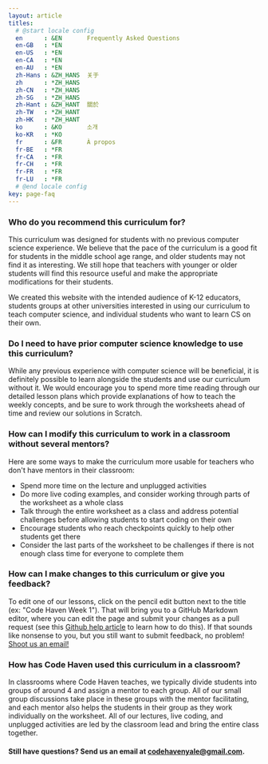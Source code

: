 ```yaml
---
layout: article
titles:
  # @start locale config
  en      : &EN       Frequently Asked Questions
  en-GB   : *EN
  en-US   : *EN
  en-CA   : *EN
  en-AU   : *EN
  zh-Hans : &ZH_HANS  关于
  zh      : *ZH_HANS
  zh-CN   : *ZH_HANS
  zh-SG   : *ZH_HANS
  zh-Hant : &ZH_HANT  關於
  zh-TW   : *ZH_HANT
  zh-HK   : *ZH_HANT
  ko      : &KO       소개
  ko-KR   : *KO
  fr      : &FR       À propos
  fr-BE   : *FR
  fr-CA   : *FR
  fr-CH   : *FR
  fr-FR   : *FR
  fr-LU   : *FR
  # @end locale config
key: page-faq
---
```


### Who do you recommend this curriculum for?

This curriculum was designed for students with no previous computer science experience. We believe that the pace of the curriculum is a good fit for students in the middle school age range, and older students may not find it as interesting. We still hope that teachers with younger or older students will find this resource useful and make the appropriate modifications for their students.

We created this website with the intended audience of K-12 educators, students groups at other universities interested in using our curriculum to teach computer science, and individual students who want to learn CS on their own.

### Do I need to have prior computer science knowledge to use this curriculum?

While any previous experience with computer science will be beneficial, it is definitely possible to learn alongside the students and use our curriculum without it. We would encourage you to spend more time reading through our detailed lesson plans which provide explanations of how to teach the weekly concepts, and be sure to work through the worksheets ahead of time and review our solutions in Scratch.

### How can I modify this curriculum to work in a classroom without several mentors?

Here are some ways to make the curriculum more usable for teachers who don't have mentors in their classroom:
- Spend more time on the lecture and unplugged activities
- Do more live coding examples, and consider working through parts of the worksheet as a whole class
- Talk through the entire worksheet as a class and address potential challenges before allowing students to start coding on their own
- Encourage students who reach checkpoints quickly to help other students get there
- Consider the last parts of the worksheet to be challenges if there is not enough class time for everyone to complete them 

### How can I make changes to this curriculum or give you feedback?

To edit one of our lessons, click on the pencil edit button next to the title (ex: "Code Haven Week 1"). That will bring you to a GitHub Markdown editor, where you can edit the page and submit your changes as a pull request (see this [Github help article](https://help.github.com/en/github/managing-files-in-a-repository/editing-files-in-another-users-repository) to learn how to do this). 
If that sounds like nonsense to you, but you still want to submit feedback, no problem! [Shoot us an email!](mailto:codehavenyale@gmail.com)

### How has Code Haven used this curriculum in a classroom?

In classrooms where Code Haven teaches, we typically divide students into groups of around 4 and assign a mentor to each group. All of our small group discussions take place in these groups with the mentor facilitating, and each mentor also helps the students in their group as they work individually on the worksheet. All of our lectures, live coding, and unplugged activities are led by the classroom lead and bring the entire class together.

#### Still have questions? Send us an email at [codehavenyale@gmail.com](mailto:codehavenyale@gmail.com).

<!-- 
![TeXt Theme](https://raw.githubusercontent.com/kitian616/jekyll-TeXt-theme/master/screenshots/TeXt-home.jpg)

TeXt is a super customizable Jekyll theme for personal site, team site, blog, project, documentation, etc. Similar to iOS 11 style, it has large and prominent titles, round buttons and cards.

```javascript
(() => console.log('Hello, World!'))();
```

## Features

- Responsive
- Semantic HTML
- Skins
- Highlight Theme
- Internationalization
- Search
- Table of contents
- Authors
- Additional styles (alert, tag, image, icon, button, grid, etc)
- Extensions (audios, videos, slides, demos)
- Markdown enhancements ([MathJax](https://www.mathjax.org/), [mermaid](https://mermaidjs.github.io/), [chartjs](http://www.chartjs.org/))
- Sharing ([AddToAny](https://www.addtoany.com/), [AddThis](https://www.addthis.com/))
- Comments ([Disqus](https://disqus.com/), [Gitalk](https://gitalk.github.io/), [Valine](https://valine.js.org/en/))
- Pageview ([LeanCloud](https://leancloud.cn/))
- Analytics ([Google Analytics](https://analytics.google.com/analytics/web/))
- RSS ([jekyll-feed](https://github.com/jekyll/jekyll-feed))

## Skins

TeXt has 6 built-in skins, you can also set up your own skin.

| `default` | `dark` | `forest` |
| --- |  --- | --- |
| ![Default](https://raw.githubusercontent.com/kitian616/jekyll-TeXt-theme/master/screenshots/skins_default.jpg) | ![Dark](https://raw.githubusercontent.com/kitian616/jekyll-TeXt-theme/master/screenshots/skins_dark.jpg) | ![Forest](https://raw.githubusercontent.com/kitian616/jekyll-TeXt-theme/master/screenshots/skins_forest.jpg) |

| `ocean` | `chocolate` | `orange` |
| --- |  --- | --- |
| ![Ocean](https://raw.githubusercontent.com/kitian616/jekyll-TeXt-theme/master/screenshots/skins_ocean.jpg) | ![Chocolate](https://raw.githubusercontent.com/kitian616/jekyll-TeXt-theme/master/screenshots/skins_chocolate.jpg) | ![Orange](https://raw.githubusercontent.com/kitian616/jekyll-TeXt-theme/master/screenshots/skins_orange.jpg) |

### Highlight Theme

TeXt use [Tomorrow](https://github.com/chriskempson/tomorrow-theme) as the highlight theme.

| `tomorrow` | `tomorrow-night` | `tomorrow-night-eighties` | `tomorrow-night-blue` | `tomorrow-night-bright` |
| --- |  --- | --- | --- |  --- |
| ![Tomorrow](https://raw.githubusercontent.com/kitian616/jekyll-TeXt-theme/master/screenshots/highlight_tomorrow.png) | ![Tomorrow Night](https://raw.githubusercontent.com/kitian616/jekyll-TeXt-theme/master/screenshots/highlight_tomorrow-night.png) | ![Tomorrow Night Eighties](https://raw.githubusercontent.com/kitian616/jekyll-TeXt-theme/master/screenshots/highlight_tomorrow-night-eighties.png) | ![Tomorrow Night Blue](https://raw.githubusercontent.com/kitian616/jekyll-TeXt-theme/master/screenshots/highlight_tomorrow-night-blue.png) | ![Tomorrow Night Bright](https://raw.githubusercontent.com/kitian616/jekyll-TeXt-theme/master/screenshots/highlight_tomorrow-night-bright.png) | -->
